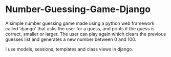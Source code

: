 # Number-Guessing-Game-Django

A simple number guessing game made using a python web framework called 'django' that asks the user for a guess, and prints if the guess is correct, smaller or larger. The user can play again which clears the previous guesses list and generates a new number between 0 and 100.

I use models, sessions, templates and class views in django.
